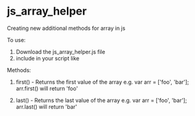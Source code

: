 js_array_helper
===============

Creating new additional methods for array in js

To use:
1. Download the js_array_helper.js file
2. include in your script like <script src="js_array_helper.js" type="text/javascript"></script>

Methods:
1. first() - Returns the first value of the array 
   e.g. var arr = ['foo', 'bar']; arr.first() will return 'foo'

2. last() - Returns the last value of the array 
   e.g. var arr = ['foo', 'bar']; arr.last() will return 'bar'
